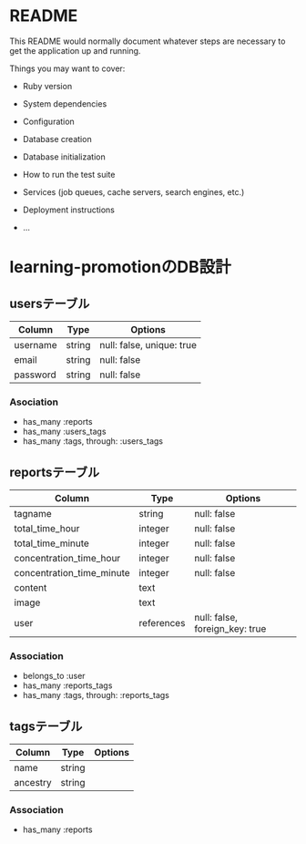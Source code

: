 # README

This README would normally document whatever steps are necessary to get the
application up and running.

Things you may want to cover:

* Ruby version

* System dependencies

* Configuration

* Database creation

* Database initialization

* How to run the test suite

* Services (job queues, cache servers, search engines, etc.)

* Deployment instructions

* ...

# learning-promotionのDB設計
## usersテーブル
|Column|Type|Options|
|------|----|-------|
|username|string|null: false, unique: true|
|email|string|null: false|
|password|string|null: false|
### Asociation
- has_many :reports
- has_many :users_tags
- has_many  :tags, through: :users_tags

## reportsテーブル
|Column|Type|Options|
|------|----|-------|
|tagname|string|null: false|
|total_time_hour|integer|null: false|
|total_time_minute|integer|null: false|
|concentration_time_hour|integer|null: false|
|concentration_time_minute|integer|null: false|
|content|text||
|image|text||
|user|references|null: false, foreign_key: true|
### Association
- belongs_to :user
- has_many :reports_tags
- has_many  :tags, through: :reports_tags


## tagsテーブル
|Column|Type|Options|
|------|----|-------|
|name|string||
|ancestry|string||
### Association
- has_many :reports

<!-- ## users_tagsテーブル
|Column|Type|Options|
|------|----|-------|
|user|references|null: false, foreign_key: true|
|tag|references|null: false, foreign_key: true|
### Association
- belongs_to :user
- belongs_to :tag

## reports_tagsテーブル
|Column|Type|Options|
|------|----|-------|
|report|references|null: false, foreign_key: true|
|tag|references|null: false, foreign_key: true|
### Association
- belongs_to :report
- belongs_to :tag

## tagsテーブル
|Column|Type|Options|
|------|----|-------|
|tagname|string|null: false|
|parent-tag|references|null: false, foreign_key: true|
### Association
- has_many :users
- has_many :reports
- belongs_to :parent-tag

## parent-tagsテーブル
|Column|Type|Options|
|------|----|-------|
|parent-tagname|string|null: false|
### Association
- has_many :tags -->